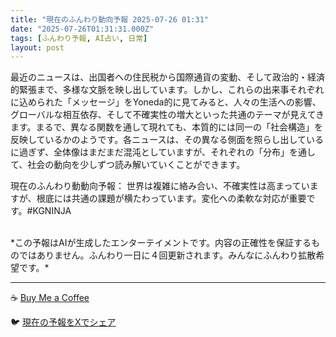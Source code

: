 ```yaml
---
title: "現在のふんわり動向予報 2025-07-26 01:31"
date: "2025-07-26T01:31:31.000Z"
tags: [ふんわり予報, AI占い, 日常]
layout: post
---
```


最近のニュースは、出国者への住民税から国際通貨の変動、そして政治的・経済的緊張まで、多様な文脈を映し出しています。しかし、これらの出来事それぞれに込められた「メッセージ」をYoneda的に見てみると、人々の生活への影響、グローバルな相互依存、そして不確実性の増大といった共通のテーマが見えてきます。まるで、異なる関数を通して現れても、本質的には同一の「社会構造」を反映しているかのようです。各ニュースは、その異なる側面を照らし出しているに過ぎず、全体像はまだまだ混沌としていますが、それぞれの「分布」を通して、社会の動向を少しずつ読み解いていくことができます。


現在のふんわり動動向予報：
世界は複雑に絡み合い、不確実性は高まっていますが、根底には共通の課題が横たわっています。変化への柔軟な対応が重要です。#KGNINJA

<br>
*この予報はAIが生成したエンターテイメントです。内容の正確性を保証するものではありません。ふんわり一日に４回更新されます。みんなにふんわり拡散希望です。*

---
☕️ [Buy Me a Coffee](https://www.buymeacoffee.com/kgninja)

🐦 [現在の予報をXでシェア](https://twitter.com/intent/tweet?text=%E7%8F%BE%E5%9C%A8%E3%81%AE%E3%81%B5%E3%82%93%E3%82%8F%E3%82%8A%E4%BA%88%E5%A0%B1%3A%20%E3%80%8C%E6%9C%80%E8%BF%91%E3%81%AE%E3%83%8B%E3%83%A5%E3%83%BC%E3%82%B9%E3%81%AF%E3%80%81%E5%87%BA%E5%9B%BD%E8%80%85%E3%81%B8%E3%81%AE%E4%BD%8F%E6%B0%91%E7%A8%8E%E3%81%8B%E3%82%89%E5%9B%BD%E9%9A%9B%E9%80%9A%E8%B2%A8%E3%81%AE%E5%A4%89%E5%8B%95%E3%80%81%E3%81%9D%E3%81%97%E3%81%A6%E6%94%BF%E6%B2%BB%E7%9A%84%E3%83%BB%E7%B5%8C%E6%B8%88%E7%9A%84%E7%B7%8A%E5%BC%B5%E3%81%BE%E3%81%A7%E3%80%81%E5%A4%9A%E6%A7%98%E3%81%AA%E6%96%87%E8%84%88%E3%82%92%E6%98%A0%E3%81%97%E5%87%BA%E3%81%97%E3%81%A6%E3%81%84%E3%81%BE%E3%81%99%E3%80%82%E3%80%8D%23KGNINJA%20%E7%B6%9A%E3%81%8D%E3%81%AF%E3%83%96%E3%83%AD%E3%82%B0%E3%81%A7%EF%BC%81%F0%9F%91%87&url=https%3A%2F%2Fkg-ninja.github.io%2FFunwariyoso%2F)
